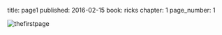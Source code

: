 title: page1
published: 2016-02-15
book: ricks
chapter: 1
page_number: 1

![thefirstpage](../../../static/images/ricks1.png)
